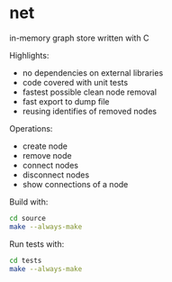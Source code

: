 # net
in-memory graph store written with C

Highlights:
* no dependencies on external libraries
* code covered with unit tests
* fastest possible clean node removal
* fast export to dump file
* reusing identifies of removed nodes

Operations:
* create node
* remove node
* connect nodes
* disconnect nodes
* show connections of a node

Build with:
```bash
cd source
make --always-make
```
Run tests with:
```bash
cd tests
make --always-make
```